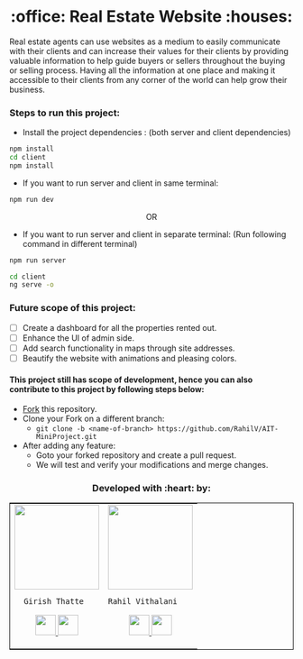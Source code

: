 <h1 align="center">:office: Real Estate Website :houses:</h1>
 
Real estate agents can use websites as a medium to easily communicate with their clients and can increase their values for their clients by providing valuable information to help guide buyers or sellers throughout the buying or selling process. Having all the information at one place and making it accessible to their clients from any corner of the world can help grow their business.
 
### Steps to run this project:

- Install the project dependencies : (both server and client dependencies)

```bash
npm install
cd client
npm install
```

- If you want to run server and client in same terminal:
```bash
npm run dev
```
<p align="center"> OR </p>

- If you want to run server and client in separate terminal: (Run following command in different terminal)
```bash
npm run server
```

```bash
cd client
ng serve -o
```

### Future scope of this project:

* [ ] Create a dashboard for all the properties rented out.
* [ ] Enhance the UI of admin side.
* [ ] Add search functionality in maps through site addresses.
* [ ] Beautify the website with animations and pleasing colors.

#### This project still has scope of development, hence you can also contribute to this project by following steps below:
* [Fork](https://github.com/RahilV/AIT-MiniProject) this repository.
* Clone your Fork on a different branch:
	* `git clone -b <name-of-branch> https://github.com/RahilV/AIT-MiniProject.git`
* After adding any feature:
	* Goto your forked repository and create a pull request.
	* We will test and verify your modifications and merge changes.

<h3 align="center"><b>Developed with :heart: by: </b></h3>

<table style="border:1px solid black;margin-left:auto;margin-right:auto;">  
<tr>
  <td>
    <img src="https://avatars.githubusercontent.com/u/43734717?v=4" width="150" height="150"/>     
      
      Girish Thatte
  <p align="center">
    <a href = "https://github.com/girishgr8">
      <img src = "http://www.iconninja.com/files/241/825/211/round-collaboration-social-github-code-circle-network-icon.svg" width="36" height = "36"/>
    </a>
    <a href = "https://www.linkedin.com/in/girish-thatte/">
      <img src = "http://www.iconninja.com/files/863/607/751/network-linkedin-social-connection-circular-circle-media-icon.svg" width="36" height="36"/>
    </a>
  </p>
  </td>
  
  <td>
    <img align='center' src="https://avatars.githubusercontent.com/u/50208162?v=4" width="150" height="150">
     
    Rahil Vithalani
  <p align="center">
    <a href = "https://github.com/RahilV">
      <img src = "http://www.iconninja.com/files/241/825/211/round-collaboration-social-github-code-circle-network-icon.svg" width="36" height = "36"/>
    </a>
    <a href = "https://www.linkedin.com/in/rahil-vithalani-82373415b/">
      <img src = "http://www.iconninja.com/files/863/607/751/network-linkedin-social-connection-circular-circle-media-icon.svg" width="36" height="36"/>
    </a>
    </p>
  </td>
</tr>
</table>
